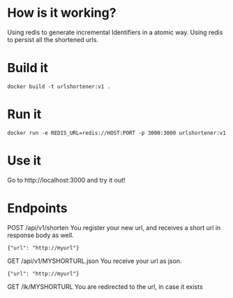 # How is it working?
Using redis to generate incremental Identifiers in a atomic way.
Using redis to persist all the shortened urls.

# Build it
```
docker build -t urlshortener:v1 .
```

# Run it
```
docker run -e REDIS_URL=redis://HOST:PORT -p 3000:3000 urlshortener:v1
```

# Use it
Go to http://localhost:3000 and try it out!

# Endpoints

POST /api/v1/shorten
You register your new url, and receives a short url in response body as well.

```{"url": "http://myurl"}```


GET /api/v1/MYSHORTURL.json
You receive your url as json.

```{"url": "http://myurl"}```


GET /lk/MYSHORTURL
You are redirected to the url, in case it exists
